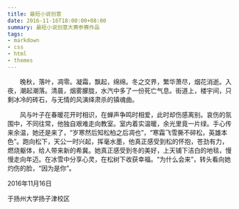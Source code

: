 ```yaml
---
title: 最短小说创意
date: 2016-11-16T18:00:00+08:00
summary: 最短小说创意大赛参赛作品
tags:
- markdown
- css
- html
- themes
---
```

&emsp;&emsp;晚秋，落叶，凋零。凝霜，飘起，绵绵。冬之交界，繁华萧尽，烟花消逝。入夜，潮起潮落。清晨，烟雾朦胧，水汽中多了一份死亡气息。街道上，楼宇间，只剩冰冷的砖石，与无情的风演绎肃杀的镇魂曲。

&emsp;&emsp;风与叶子在春暖花开时相识，在蝉声争鸣时相爱，此时却伤感离别。哀伤的氛围中，不同往常，他独自艰难走向教室。室内着实温暖，余光里竟一片绿。手心传来余温，她还是来了，“岁寒然后知松柏之后凋也”，“寒霜飞雪撕不碎松，英雄本色”。跑向松下，天公一时兴起，挥毫水墨，他真正感受到松的怀抱，苍劲有力，燃烧躯体，给人带来新的希冀。她真正感受到冬的美好，上天铺下洁白的地毯，慢慢走向年迈。在冰雪中分享心灵，在松树下收获幸福。“为什么会来”，转头看向她灼伤的脸，“因为是你”。

2016年11月16日

于扬州大学扬子津校区